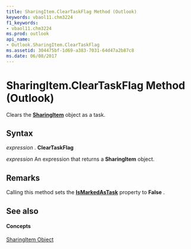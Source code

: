 ```yaml
---
title: SharingItem.ClearTaskFlag Method (Outlook)
keywords: vbaol11.chm3224
f1_keywords:
- vbaol11.chm3224
ms.prod: outlook
api_name:
- Outlook.SharingItem.ClearTaskFlag
ms.assetid: 304475bf-1d69-a383-7031-64d47a2b87c8
ms.date: 06/08/2017
---
```



# SharingItem.ClearTaskFlag Method (Outlook)

Clears the  **[SharingItem](Outlook.SharingItem.md)** object as a task.


## Syntax

 _expression_ . **ClearTaskFlag**

 _expression_ An expression that returns a **SharingItem** object.


## Remarks

Calling this method sets the  **[IsMarkedAsTask](Outlook.SharingItem.IsMarkedAsTask.md)** property to **False** .


## See also


#### Concepts


[SharingItem Object](Outlook.SharingItem.md)


